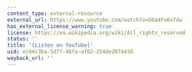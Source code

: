 ```yaml
---
content_type: external-resource
external_url: https://www.youtube.com/watch?v=G0a4FxKxfdw
has_external_license_warning: true
license: https://en.wikipedia.org/wiki/All_rights_reserved
status: ''
title: '[Listen on YouTube]'
uid: ec64c3ba-5d77-46fa-af62-254de207443d
wayback_url: ''
---
```

